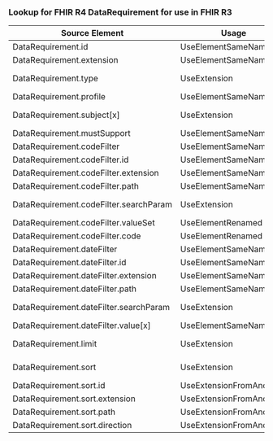 ### Lookup for FHIR R4 DataRequirement for use in FHIR R3

| Source Element | Usage | Target |
| -------------- | ----- | ------ |
| DataRequirement.id | UseElementSameName | DataRequirement.id |
| DataRequirement.extension | UseElementSameName | DataRequirement.extension |
| DataRequirement.type | UseExtension | http://hl7.org/fhir/4.0/StructureDefinition/extension-DataRequirement.type |
| DataRequirement.profile | UseElementSameName | DataRequirement.profile |
| DataRequirement.subject[x] | UseExtension | http://hl7.org/fhir/4.0/StructureDefinition/extension-DataRequirement.subject |
| DataRequirement.mustSupport | UseElementSameName | DataRequirement.mustSupport |
| DataRequirement.codeFilter | UseElementSameName | DataRequirement.codeFilter |
| DataRequirement.codeFilter.id | UseElementSameName | DataRequirement.codeFilter.id |
| DataRequirement.codeFilter.extension | UseElementSameName | DataRequirement.codeFilter.extension |
| DataRequirement.codeFilter.path | UseElementSameName | DataRequirement.codeFilter.path |
| DataRequirement.codeFilter.searchParam | UseExtension | http://hl7.org/fhir/4.0/StructureDefinition/extension-DataRequirement.codeFilter.searchParam |
| DataRequirement.codeFilter.valueSet | UseElementRenamed | DataRequirement.codeFilter.valueSet[x] |
| DataRequirement.codeFilter.code | UseElementRenamed | DataRequirement.codeFilter.valueCoding |
| DataRequirement.dateFilter | UseElementSameName | DataRequirement.dateFilter |
| DataRequirement.dateFilter.id | UseElementSameName | DataRequirement.dateFilter.id |
| DataRequirement.dateFilter.extension | UseElementSameName | DataRequirement.dateFilter.extension |
| DataRequirement.dateFilter.path | UseElementSameName | DataRequirement.dateFilter.path |
| DataRequirement.dateFilter.searchParam | UseExtension | http://hl7.org/fhir/4.0/StructureDefinition/extension-DataRequirement.dateFilter.searchParam |
| DataRequirement.dateFilter.value[x] | UseElementSameName | DataRequirement.dateFilter.value[x] |
| DataRequirement.limit | UseExtension | http://hl7.org/fhir/4.0/StructureDefinition/extension-DataRequirement.limit |
| DataRequirement.sort | UseExtension | http://hl7.org/fhir/4.0/StructureDefinition/extension-DataRequirement.sort |
| DataRequirement.sort.id | UseExtensionFromAncestor | - |
| DataRequirement.sort.extension | UseExtensionFromAncestor | - |
| DataRequirement.sort.path | UseExtensionFromAncestor | - |
| DataRequirement.sort.direction | UseExtensionFromAncestor | - |
